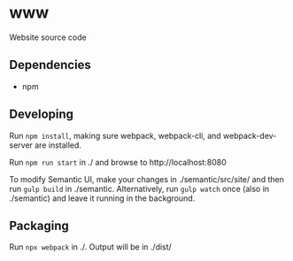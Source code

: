 # www

Website source code

## Dependencies
 - npm

## Developing
Run `npm install`, making sure webpack, webpack-cli, and webpack-dev-server are installed.

Run `npm run start` in ./ and browse to http://localhost:8080

To modify Semantic UI, make your changes in ./semantic/src/site/ and then run `gulp build` in ./semantic.
Alternatively, run `gulp watch` once (also in ./semantic) and leave it running in the background.

## Packaging
Run `npx webpack` in ./. Output will be in ./dist/
